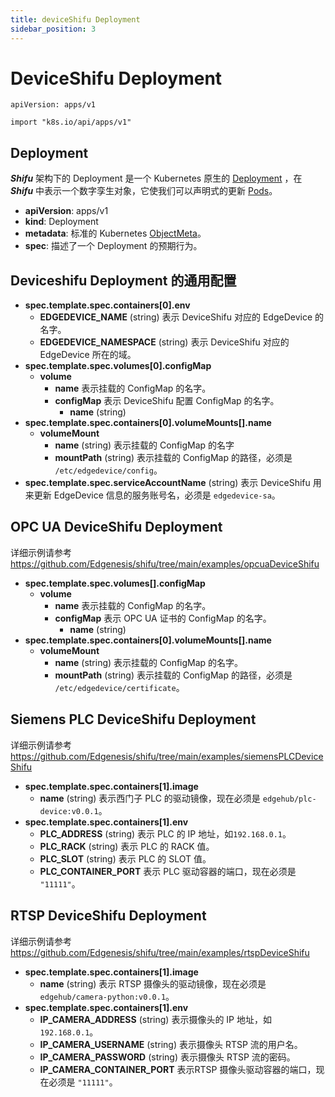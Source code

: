 ```yaml
---
title: deviceShifu Deployment
sidebar_position: 3
---
```


# DeviceShifu Deployment

`apiVersion: apps/v1`

`import "k8s.io/api/apps/v1"`

## Deployment

***Shifu*** 架构下的 Deployment 是一个 Kubernetes 原生的 [Deployment](https://kubernetes.io/docs/reference/kubernetes-api/workload-resources/deployment-v1/) ，在 ***Shifu*** 中表示一个数字孪生对象，它使我们可以声明式的更新 [Pods](https://kubernetes.io/docs/reference/kubernetes-api/workload-resources/pod-v1/)。

- **apiVersion**: apps/v1
- **kind**: Deployment
- **metadata**: 标准的 Kubernetes [ObjectMeta](https://kubernetes.io/docs/reference/kubernetes-api/common-definitions/object-meta/#ObjectMeta)。
- **spec**: 描述了一个 Deployment 的预期行为。

## Deviceshifu Deployment 的通用配置

- **spec.template.spec.containers[0].env**
  - **EDGEDEVICE_NAME** (string)
    表示 DeviceShifu 对应的 EdgeDevice 的名字。
  - **EDGEDEVICE_NAMESPACE** (string)
    表示 DeviceShifu 对应的 EdgeDevice 所在的域。
- **spec.template.spec.volumes[0].configMap**
  - **volume**
    - **name**
      表示挂载的 ConfigMap 的名字。
    - **configMap**
      表示 DeviceShifu 配置 ConfigMap 的名字。
      - **name** (string)
- **spec.template.spec.containers[0].volumeMounts[].name**
  - **volumeMount**
    - **name** (string)
      表示挂载的 ConfigMap 的名字
    - **mountPath** (string)
      表示挂载的 ConfigMap 的路径，必须是 `/etc/edgedevice/config`。
- **spec.template.spec.serviceAccountName** (string)
  表示 DeviceShifu 用来更新 EdgeDevice 信息的服务账号名，必须是 `edgedevice-sa`。

## OPC UA DeviceShifu Deployment

详细示例请参考 https://github.com/Edgenesis/shifu/tree/main/examples/opcuaDeviceShifu

- **spec.template.spec.volumes[].configMap**
  - **volume**
    - **name**
      表示挂载的 ConfigMap 的名字。
    - **configMap**
      表示 OPC UA 证书的 ConfigMap 的名字。
      - **name** (string)
- **spec.template.spec.containers[0].volumeMounts[].name**
  - **volumeMount**
    - **name** (string)
      表示挂载的 ConfigMap 的名字。
    - **mountPath** (string)
      表示挂载的 ConfigMap 的路径，必须是 `/etc/edgedevice/certificate`。

## Siemens PLC DeviceShifu Deployment

详细示例请参考 https://github.com/Edgenesis/shifu/tree/main/examples/siemensPLCDeviceShifu

- **spec.template.spec.containers[1].image**
  - **name** (string)
    表示西门子 PLC 的驱动镜像，现在必须是 `edgehub/plc-device:v0.0.1`。
- **spec.template.spec.containers[1].env**
  - **PLC_ADDRESS** (string)
    表示 PLC 的 IP 地址，如`192.168.0.1`。
  - **PLC_RACK** (string)
    表示 PLC 的 RACK 值。
  - **PLC_SLOT** (string)
    表示 PLC 的 SLOT 值。
  - **PLC_CONTAINER_PORT**
    表示 PLC 驱动容器的端口，现在必须是 `"11111"`。

## RTSP DeviceShifu Deployment

详细示例请参考 https://github.com/Edgenesis/shifu/tree/main/examples/rtspDeviceShifu

- **spec.template.spec.containers[1].image**
  - **name** (string)
    表示 RTSP 摄像头的驱动镜像，现在必须是 `edgehub/camera-python:v0.0.1`。
- **spec.template.spec.containers[1].env**
  - **IP_CAMERA_ADDRESS** (string)
    表示摄像头的 IP 地址，如`192.168.0.1`。
  - **IP_CAMERA_USERNAME** (string)
    表示摄像头 RTSP 流的用户名。
  - **IP_CAMERA_PASSWORD** (string)
    表示摄像头 RTSP 流的密码。
  - **IP_CAMERA_CONTAINER_PORT**
    表示RTSP 摄像头驱动容器的端口，现在必须是 `"11111"`。
